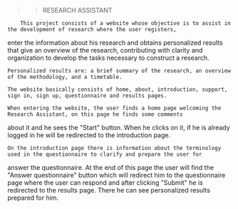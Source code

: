   >> RESEARCH ASSISTANT
        
        This project consists of a website whose objective is to assist in the development of research where the user registers, 
  enter the information about his research and obtains personalized results that give an overview of the research, 
  contributing with clarity and organization to develop the tasks necessary to construct a research.

	Personalized results are: a brief summary of the research, an overview of the methodology, and a timetable. 

	The website basically consists of home, about, introduction, support, sign in, sign up, questionnaire and results pages. 

	When entering the website, the user finds a home page welcoming the Research Assistant, on this page he finds some comments 
  about it and he sees the "Start" button. When he clicks on it, if he is already logged in he will be redirected to the introduction page.

	On the introduction page there is information about the terminology used in the questionnaire to clarify and prepare the user for 
  answer the questionnaire. At the end of this page the user will find the "Answer questionnaire" button which will redirect him to the questionnaire 
  page where the user can respond and after clicking "Submit" he is redirected to the results page. There he can see personalized results 
  prepared for him.

